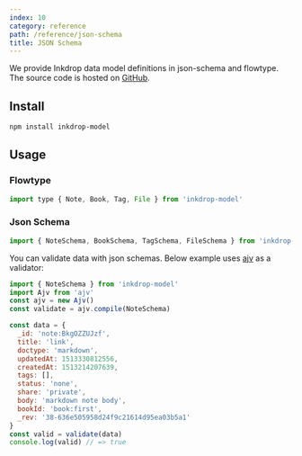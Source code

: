 ```yaml
---
index: 10
category: reference
path: /reference/json-schema
title: JSON Schema
---
```


We provide Inkdrop data model definitions in json-schema and flowtype.
The source code is hosted on [GitHub](https://github.com/inkdropapp/inkdrop-model).

## Install

```sh
npm install inkdrop-model
```

## Usage

### Flowtype

```javascript
import type { Note, Book, Tag, File } from 'inkdrop-model'
```

### Json Schema

```javascript
import { NoteSchema, BookSchema, TagSchema, FileSchema } from 'inkdrop-model'
```

You can validate data with json schemas.
Below example uses [ajv](https://github.com/epoberezkin/ajv) as a validator:

```javascript
import { NoteSchema } from 'inkdrop-model'
import Ajv from 'ajv'
const ajv = new Ajv()
const validate = ajv.compile(NoteSchema)

const data = {
  _id: 'note:BkgOZZUJzf',
  title: 'link',
  doctype: 'markdown',
  updatedAt: 1513330812556,
  createdAt: 1513214207639,
  tags: [],
  status: 'none',
  share: 'private',
  body: 'markdown note body',
  bookId: 'book:first',
  _rev: '38-636e505958d24f9c21614d95ea03b5a1'
}
const valid = validate(data)
console.log(valid) // => true
```
